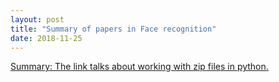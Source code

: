 ```yaml
---
layout: post
title: "Summary of papers in Face recognition"
date: 2018-11-25
---
```


<html>
  <body>
    <p><a href="https://www.geeksforgeeks.org/working-zip-files-python/"first-paper</a>
    </p>
    Summary: The link talks about working with zip files in python.
  </body>
</html>
      
  
